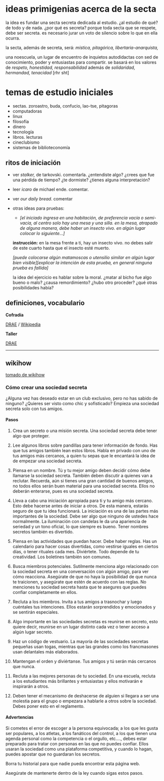 
# ideas primigenias acerca de la secta

la idea es fundar una secta secreta dedicada al estudio. ¿al estudio de qué? de todo y de nada. ¿por qué es secreta? porque toda secta que se respete, debe ser secreta. es necesario jurar un voto de silencio sobre lo que en ella ocurra.

la secta, además de secreta, será: _mística, pitagórica, libertaria-anarquista,_

una noescuela, un lugar de encuentro de inquietos autodidactas con sed de conocimiento, poder y entusiastas para compartir. se basará en los valores de _respeto, honestidad, responsabilidad_ además de _solidaridad, hermandad, tenacidad_ [rhr sht]


# temas de estudio iniciales

* sectas. zoroastro, buda, confucio, lao-tse, pitagoras
* computadoras
* linux
* filosofía
* dinero
* tecnología
* libros. lecturas
* cineclubismo
* sistemas de biblioteconomía


## ritos de iniciación

* ver _stalker,_ de tarkovski. comentarla. ¿entendiste algo? ¿crees que fue una pérdida de tiempo? ¿te dormiste? ¿tienes alguna interpretación?
* leer _icaro_ de michael ende. comentar.
* ver _our daily bread_. comentar
* otras ideas para pruebas:
  - _[el iniciado ingresa en una habitación, de preferencia vacía o semi-vacía, al centro solo hay una mesa y una silla. en la mesa, atrapado de alguna manera, debe haber un insecto vivo. en algún lugar colocar lo siguiente…]_

   **instrucción:** en la mesa frente a ti, hay un insecto vivo. no debes salir de este cuarto hasta que el insecto esté muerto.

   _[puede colocarse algún matamoscas o utensilio similar en algún lugar bien visible][explicar la intención de esta prueba, en general ninguna prueba es fallida]_

   la idea del ejercicio es hablar sobre la moral. ¿matar al bicho fue algo bueno o malo? ¿causa remordimiento? ¿hubo otro proceder? ¿qué otras posibilidades había?


## definiciones, vocabulario

**Cofradía**

[DRAE](https://dle.rae.es/?id=9euSTuk) / [Wikipedia](https://es.wikipedia.org/wiki/Cofrad%C3%ADa)

**Taller**

[DRAE](https://dle.rae.es/?id=Z0iszoy|Z0iu4As)


---
## wikihow

[tomado de wikihow](https://es.wikihow.com/crear-una-sociedad-secreta)

### Cómo crear una sociedad secreta

¿Alguna vez has deseado estar en un club exclusivo, pero no has sabido de ninguno? ¿Quieres ser visto como chic y sofisticado? Empieza una sociedad secreta solo con tus amigos.

#### Pasos

1. Crea un secreto o una misión secreta. Una sociedad secreta debe tener algo que proteger.

2. Lee algunos libros sobre pandillas para tener información de fondo. Has que tus amigos también lean estos libros. Habla en privado con uno de tus amigos más cercanos, a quien tu sepas que le encantará la idea de de empezar una sociedad secreta.
3. Piensa en un nombre. Tú y tu mejor amigo deben decidir cómo debe llamarse la sociedad secreta. También deben discutir a quienes van a reclutar. Recuerda, aún si tienes una gran cantidad de buenos amigos, no todos ellos serán buen material para una sociedad secreta. Ellos no deberán enterarse, pues es una sociedad secreta.
4. Lleva a cabo una iniciación apropiada para ti y tu amigo más cercano. Esto debe hacerse antes de iniciar a otros. De esta manera, estarás seguro de que tu idea funcionará. La iniciación es una de las partes más importantes de la sociedad. Debe ser algo que ninguno de ustedes hace normalmente. La iluminación con candelas le da una apariencia de seriedad y un tono oficial, lo que siempre es bueno. Tener nombres secretos también es divertido.
5. Piensa en las actividades que puedan hacer. Debe haber reglas. Has un calendario para hacer cosas divertidas, como vestirse iguales en ciertos días, o tener rituales cada mes. Diviértete. Todo depende de tu creatividad. Los boletines también son comunes.
6. Busca miembros potenciales. Sutilmente menciona algo relacionado con la sociedad secreta en una conversación con algún amigo, para ver cómo reacciona. Asegúrate de que no haya la posibilidad de que nunca te traicionen, y asegúrate que estén de acuerdo con las reglas. No menciones tu sociedad secreta hasta que te asegures que puedes confiar completamente en ellos.
7. Recluta a los miembros. Invita a tus amigos a trasnochar y luego cuéntales tus intenciones. Ellos estarán sorprendidos y emocionados y se sentirán especiales.
8. Algo importante en las sociedades secretas es reunirse en secreto, esto quiere decir, reunirse en un lugar distinto cada vez o tener acceso a algún lugar secreto.
9. Haz un código de vestuario. La mayoría de las sociedades secretas pequeñas usan togas, mientras que las grandes como los francmasones usan delantales más elaborados.
10. Mantengan el orden y diviértanse. Tus amigos y tú serán más cercanos que nunca.
11. Recluta a las mejores personas de tu sociedad. En una escuela, recluta a los estudiantes más brillantes y entusiastas y ellos motivarán e inspirarán a otros.
12. Deben tener el mecanismo de deshacerse de alguien si llegara a ser una molestia para el grupo o empezara a hablarle a otros sobre la sociedad. Debes poner esto en el reglamento.

#### Advertencias

Si cometes el error de escoger a la persona equivocada; a los que les gusta ser populares, a los atletas, a los fanáticos del control, a los que tienen una agenda personal como la competencia o el orgullo, etc.…, debes estar preparado para tratar con personas en las que no puedes confiar. Ellos usaran la sociedad como una plataforma competitiva, y cuando lo hagan, puedes apostar que no guardaran los secretos.

Borra tu historial para que nadie pueda encontrar esta página web.

Asegúrate de mantenerte dentro de la ley cuando sigas estos pasos.
